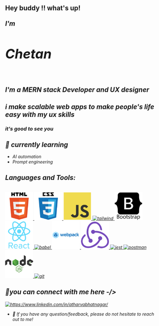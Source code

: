 
<h2>Hey buddy !! what's up! <br><br><i>  I'm <h1>  Chetan  </h1><i/> <br><br>
 I'm a MERN stack Developer and UX designer </h2>
 <h2> i make scalable web apps to make people's life easy with my ux skills</h2>
 
   <h3>it's good to see you </h3>

 <h2>🌱 currently learning</h2>
<ul>
    <li>AI automation</li>
    <li>Prompt engineering</li>
   
</ul>

<h2 align="left"><i><b>Languages and Tools:</b></i></h2><br>
        <a href="https://www.w3.org/html/" target="_blank" rel="noreferrer"> <img
            src="https://raw.githubusercontent.com/devicons/devicon/master/icons/html5/html5-original-wordmark.svg"
            alt="html5" width="90" height="90" /> </a> 
   <a href="https://www.w3schools.com/cpp/" target="_blank"
        rel="noreferrer"> 
              <img src="https://raw.githubusercontent.com/devicons/devicon/master/icons/css3/css3-original-wordmark.svg"
            alt="css3" width="90" height="90" /> </a> 
             <a href="https://developer.mozilla.org/en-US/docs/Web/JavaScript"
        target="_blank" rel="noreferrer"> <img
            src="https://raw.githubusercontent.com/devicons/devicon/master/icons/javascript/javascript-original.svg"
            alt="javascript" width="90" height="90" /> </a> 
            <a href="https://tailwindcss.com/" target="_blank" rel="noreferrer"> <img
            src="https://www.vectorlogo.zone/logos/tailwindcss/tailwindcss-icon.svg" alt="tailwind" width="90"
            height="90" /> </a>
 <a href="https://getbootstrap.com" target="_blank" rel="noreferrer"> <img
            src="https://raw.githubusercontent.com/devicons/devicon/master/icons/bootstrap/bootstrap-plain-wordmark.svg"
            alt="bootstrap" width="90" height="90" /> </a> 
            <a href="https://reactjs.org/" target="_blank" rel="noreferrer"> <img
            src="https://raw.githubusercontent.com/devicons/devicon/master/icons/react/react-original-wordmark.svg"
            alt="react" width="90" height="90" /> </a> 
            <a href="https://babeljs.io/" target="_blank" rel="noreferrer"> <img
            src="https://www.vectorlogo.zone/logos/babeljs/babeljs-icon.svg" alt="babel" width="90" height="90" /> </a>
             <a href="https://webpack.js.org" target="_blank" rel="noreferrer"> <img
            src="https://raw.githubusercontent.com/devicons/devicon/d00d0969292a6569d45b06d3f350f463a0107b0d/icons/webpack/webpack-original-wordmark.svg"
            alt="webpack" width="90" height="90" /> 
        </a>
            <a href="https://redux.js.org" target="_blank" rel="noreferrer"> <img
            src="https://raw.githubusercontent.com/devicons/devicon/master/icons/redux/redux-original.svg" alt="redux"
            width="90" height="90" /> </a> 
             <a href="https://jestjs.io" target="_blank"
        rel="noreferrer"> <img src="https://www.vectorlogo.zone/logos/jestjsio/jestjsio-icon.svg" alt="jest" width="90"
            height="90" /> </a> 
             <a href="https://postman.com" target="_blank" rel="noreferrer">
        <img src="https://www.vectorlogo.zone/logos/getpostman/getpostman-icon.svg" alt="postman" width="90"
            height="90" /> </a> 
            <a href="https://nodejs.org" target="_blank" rel="noreferrer"> <img
            src="https://raw.githubusercontent.com/devicons/devicon/master/icons/nodejs/nodejs-original-wordmark.svg"
            alt="nodejs" width="90" height="90" /> </a>
            <a href="https://git-scm.com/" target="_blank" rel="noreferrer">
        <img src="https://www.vectorlogo.zone/logos/git-scm/git-scm-icon.svg" alt="git" width="90" height="90" /> </a>
  
  </p>
</div>
<h2 align="left">🤝you can connect with me here -/> </h2>
<p align="left">
<a href="https://www.linkedin.com/in/chetan-kushwah-5592371b9/" target="blank"><img align="center" src="https://raw.githubusercontent.com/rahuldkjain/github-profile-readme-generator/master/src/images/icons/Social/linked-in-alt.svg" alt="https://www.linkedin.com/in/atharvabhatnagar/" height="30" width="40" /></a> 
 
</p>
<ul><li>💬 If you have any question/feedback, please do not hesitate to reach out to me!</li></ul>
